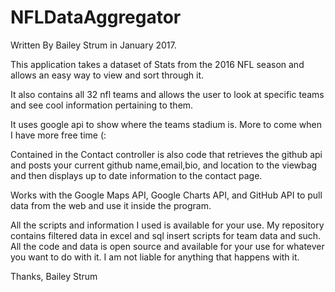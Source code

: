 # NFLDataAggregator
Written By Bailey Strum in January 2017.

This application takes a dataset of Stats from the 2016 NFL season and allows an easy way to view and sort through it.

It also contains all 32 nfl teams and allows the user to look at specific teams and see cool information pertaining to them. 

It uses google api to show where the teams stadium is. More to come when I have more free time (:

Contained in the Contact controller is also code that retrieves the github api and posts your current github name,email,bio, and location to the viewbag and then displays up to date information to the contact page.

Works with the Google Maps API, Google Charts API, and GitHub API to pull data from the web and use it inside the program.

All the scripts and information I used is available for your use. My repository contains filtered data in excel and sql insert scripts for
team data and such. All the code and data is open source and available for your use for whatever you want to do with it. I am not liable
for anything that happens with it.

Thanks,
Bailey Strum
